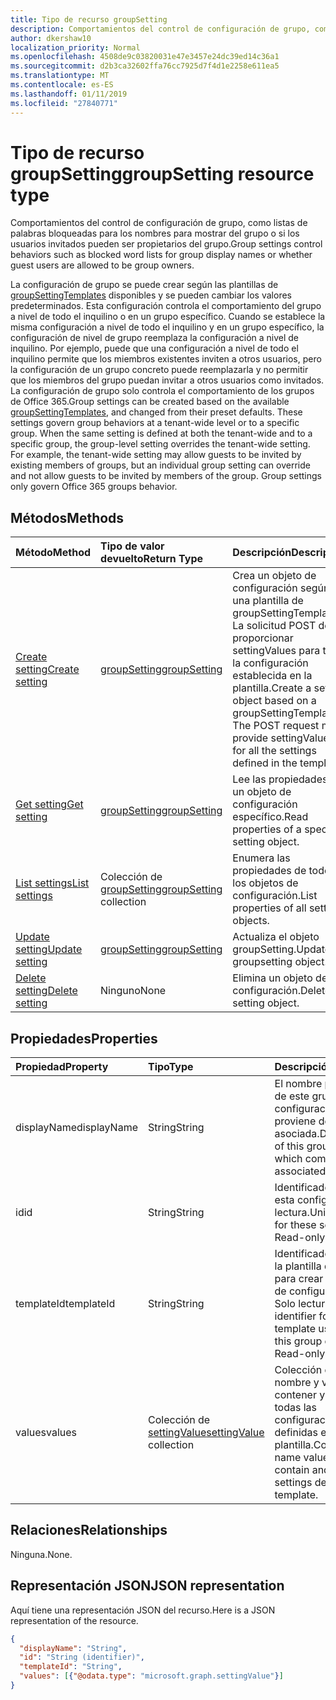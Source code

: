 ```yaml
---
title: Tipo de recurso groupSetting
description: Comportamientos del control de configuración de grupo, como listas de palabras bloqueadas para los nombres para mostrar del grupo o si los usuarios invitados pueden ser propietarios del grupo.
author: dkershaw10
localization_priority: Normal
ms.openlocfilehash: 4508de9c03820031e47e3457e24dc39ed14c36a1
ms.sourcegitcommit: d2b3ca32602ffa76cc7925d7f4d1e2258e611ea5
ms.translationtype: MT
ms.contentlocale: es-ES
ms.lasthandoff: 01/11/2019
ms.locfileid: "27840771"
---
```

# <a name="groupsetting-resource-type"></a><span data-ttu-id="dc6ec-103">Tipo de recurso groupSetting</span><span class="sxs-lookup"><span data-stu-id="dc6ec-103">groupSetting resource type</span></span>

<span data-ttu-id="dc6ec-104">Comportamientos del control de configuración de grupo, como listas de palabras bloqueadas para los nombres para mostrar del grupo o si los usuarios invitados pueden ser propietarios del grupo.</span><span class="sxs-lookup"><span data-stu-id="dc6ec-104">Group settings control behaviors such as blocked word lists for group display names or whether guest users are allowed to be group owners.</span></span>

<span data-ttu-id="dc6ec-p101">La configuración de grupo se puede crear según las plantillas de [groupSettingTemplates](groupsettingtemplate.md) disponibles y se pueden cambiar los valores predeterminados. Esta configuración controla el comportamiento del grupo a nivel de todo el inquilino o en un grupo específico. Cuando se establece la misma configuración a nivel de todo el inquilino y en un grupo específico, la configuración de nivel de grupo reemplaza la configuración a nivel de inquilino.  Por ejemplo, puede que una configuración a nivel de todo el inquilino permite que los miembros existentes inviten a otros usuarios, pero la configuración de un grupo concreto puede reemplazarla y no permitir que los miembros del grupo puedan invitar a otros usuarios como invitados. La configuración de grupo solo controla el comportamiento de los grupos de Office 365.</span><span class="sxs-lookup"><span data-stu-id="dc6ec-p101">Group settings can be created based on the available [groupSettingTemplates](groupsettingtemplate.md), and changed from their preset defaults. These settings govern group behaviors at a tenant-wide level or to a specific group. When the same setting is defined at both the tenant-wide and to a specific group, the group-level setting overrides the tenant-wide setting.  For example, the tenant-wide setting may allow guests to be invited by existing members of groups, but an individual group setting can override and not allow guests to be invited by members of the group. Group settings only govern Office 365 groups behavior.</span></span>

## <a name="methods"></a><span data-ttu-id="dc6ec-110">Métodos</span><span class="sxs-lookup"><span data-stu-id="dc6ec-110">Methods</span></span>

| <span data-ttu-id="dc6ec-111">Método</span><span class="sxs-lookup"><span data-stu-id="dc6ec-111">Method</span></span> | <span data-ttu-id="dc6ec-112">Tipo de valor devuelto</span><span class="sxs-lookup"><span data-stu-id="dc6ec-112">Return Type</span></span> | <span data-ttu-id="dc6ec-113">Descripción</span><span class="sxs-lookup"><span data-stu-id="dc6ec-113">Description</span></span> |
|:---------------|:--------|:----------|
|[<span data-ttu-id="dc6ec-114">Create setting</span><span class="sxs-lookup"><span data-stu-id="dc6ec-114">Create setting</span></span>](../api/groupsetting-post-groupsettings.md) | [<span data-ttu-id="dc6ec-115">groupSetting</span><span class="sxs-lookup"><span data-stu-id="dc6ec-115">groupSetting</span></span>](groupsetting.md) |<span data-ttu-id="dc6ec-p102">Crea un objeto de configuración según una plantilla de groupSettingTemplate. La solicitud POST debe proporcionar settingValues para toda la configuración establecida en la plantilla.</span><span class="sxs-lookup"><span data-stu-id="dc6ec-p102">Create a setting object based on a groupSettingTemplate. The POST request must provide settingValues for all the settings defined in the template.</span></span> |
|[<span data-ttu-id="dc6ec-118">Get setting</span><span class="sxs-lookup"><span data-stu-id="dc6ec-118">Get setting</span></span>](../api/groupsetting-get.md) | [<span data-ttu-id="dc6ec-119">groupSetting</span><span class="sxs-lookup"><span data-stu-id="dc6ec-119">groupSetting</span></span>](groupsetting.md) | <span data-ttu-id="dc6ec-120">Lee las propiedades de un objeto de configuración específico.</span><span class="sxs-lookup"><span data-stu-id="dc6ec-120">Read properties of a specific setting object.</span></span> |
|[<span data-ttu-id="dc6ec-121">List settings</span><span class="sxs-lookup"><span data-stu-id="dc6ec-121">List settings</span></span>](../api/groupsetting-list.md) | <span data-ttu-id="dc6ec-122">Colección de [groupSetting](groupsetting.md)</span><span class="sxs-lookup"><span data-stu-id="dc6ec-122">[groupSetting](groupsetting.md) collection</span></span> | <span data-ttu-id="dc6ec-123">Enumera las propiedades de todos los objetos de configuración.</span><span class="sxs-lookup"><span data-stu-id="dc6ec-123">List properties of all setting objects.</span></span> |
|[<span data-ttu-id="dc6ec-124">Update setting</span><span class="sxs-lookup"><span data-stu-id="dc6ec-124">Update setting</span></span>](../api/groupsetting-update.md) | [<span data-ttu-id="dc6ec-125">groupSetting</span><span class="sxs-lookup"><span data-stu-id="dc6ec-125">groupSetting</span></span>](groupsetting.md) | <span data-ttu-id="dc6ec-126">Actualiza el objeto groupSetting.</span><span class="sxs-lookup"><span data-stu-id="dc6ec-126">Update groupsetting object.</span></span> |
|[<span data-ttu-id="dc6ec-127">Delete setting</span><span class="sxs-lookup"><span data-stu-id="dc6ec-127">Delete setting</span></span>](../api/groupsetting-delete.md) | <span data-ttu-id="dc6ec-128">Ninguno</span><span class="sxs-lookup"><span data-stu-id="dc6ec-128">None</span></span> | <span data-ttu-id="dc6ec-129">Elimina un objeto de configuración.</span><span class="sxs-lookup"><span data-stu-id="dc6ec-129">Delete a setting object.</span></span> |

## <a name="properties"></a><span data-ttu-id="dc6ec-130">Propiedades</span><span class="sxs-lookup"><span data-stu-id="dc6ec-130">Properties</span></span>

| <span data-ttu-id="dc6ec-131">Propiedad</span><span class="sxs-lookup"><span data-stu-id="dc6ec-131">Property</span></span> | <span data-ttu-id="dc6ec-132">Tipo</span><span class="sxs-lookup"><span data-stu-id="dc6ec-132">Type</span></span> | <span data-ttu-id="dc6ec-133">Descripción</span><span class="sxs-lookup"><span data-stu-id="dc6ec-133">Description</span></span> |
|:---------------|:--------|:----------|
|<span data-ttu-id="dc6ec-134">displayName</span><span class="sxs-lookup"><span data-stu-id="dc6ec-134">displayName</span></span>|<span data-ttu-id="dc6ec-135">String</span><span class="sxs-lookup"><span data-stu-id="dc6ec-135">String</span></span>| <span data-ttu-id="dc6ec-136">El nombre para mostrar de este grupo de configuraciones, que proviene de la plantilla asociada.</span><span class="sxs-lookup"><span data-stu-id="dc6ec-136">Display name of this group of settings, which comes from the associated template.</span></span> |
|<span data-ttu-id="dc6ec-137">id</span><span class="sxs-lookup"><span data-stu-id="dc6ec-137">id</span></span>|<span data-ttu-id="dc6ec-138">String</span><span class="sxs-lookup"><span data-stu-id="dc6ec-138">String</span></span>| <span data-ttu-id="dc6ec-p103">Identificador único de esta configuración. Solo lectura.</span><span class="sxs-lookup"><span data-stu-id="dc6ec-p103">Unique identifier for these settings. Read-only.</span></span> |
|<span data-ttu-id="dc6ec-141">templateId</span><span class="sxs-lookup"><span data-stu-id="dc6ec-141">templateId</span></span>|<span data-ttu-id="dc6ec-142">String</span><span class="sxs-lookup"><span data-stu-id="dc6ec-142">String</span></span>| <span data-ttu-id="dc6ec-p104">Identificador único para la plantilla que se usa para crear este grupo de configuraciones. Solo lectura.</span><span class="sxs-lookup"><span data-stu-id="dc6ec-p104">Unique identifier for the template used to create this group of settings. Read-only.</span></span> |
|<span data-ttu-id="dc6ec-145">values</span><span class="sxs-lookup"><span data-stu-id="dc6ec-145">values</span></span>|<span data-ttu-id="dc6ec-146">Colección de [settingValue](settingvalue.md)</span><span class="sxs-lookup"><span data-stu-id="dc6ec-146">[settingValue](settingvalue.md) collection</span></span>| <span data-ttu-id="dc6ec-p105">Colección de pares de nombre y valor. Debe contener y establecer todas las configuraciones definidas en la plantilla.</span><span class="sxs-lookup"><span data-stu-id="dc6ec-p105">Collection of name value pairs. Must contain and set all the settings defined in the template.</span></span> |

## <a name="relationships"></a><span data-ttu-id="dc6ec-149">Relaciones</span><span class="sxs-lookup"><span data-stu-id="dc6ec-149">Relationships</span></span>

<span data-ttu-id="dc6ec-150">Ninguna.</span><span class="sxs-lookup"><span data-stu-id="dc6ec-150">None.</span></span>

## <a name="json-representation"></a><span data-ttu-id="dc6ec-151">Representación JSON</span><span class="sxs-lookup"><span data-stu-id="dc6ec-151">JSON representation</span></span>

<span data-ttu-id="dc6ec-152">Aquí tiene una representación JSON del recurso.</span><span class="sxs-lookup"><span data-stu-id="dc6ec-152">Here is a JSON representation of the resource.</span></span>

<!--{
  "blockType": "resource",
  "openType": true,
  "optionalProperties": [],
  "keyProperty": "id",
  "baseType": "microsoft.graph.entity",
  "@odata.type": "microsoft.graph.groupSetting"
}-->

```json
{
  "displayName": "String",
  "id": "String (identifier)",
  "templateId": "String",
  "values": [{"@odata.type": "microsoft.graph.settingValue"}]
}

```


<!-- uuid: 8fcb5dbc-d5aa-4681-8e31-b001d5168d79
2015-10-25 14:57:30 UTC -->
<!-- {
  "type": "#page.annotation",
  "description": "groupSetting resource",
  "keywords": "",
  "section": "documentation",
  "tocPath": ""
}-->
